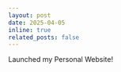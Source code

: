 ```yaml
---
layout: post
date: 2025-04-05
inline: true
related_posts: false
---
```


Launched my Personal Website! 